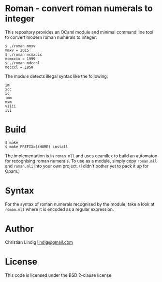 
# Roman - convert roman numerals to integer

This repository provides an OCaml module and minimal command line tool to
convert modern roman numerals to integer:

    $ ./roman mmxv
    mmxv = 2015
    $ ./roman mcmxcix
    mcmxcix = 1999
    $ ./roman mdcccl
    mdcccl = 1850

The module detects illegal syntax like the following:

    im 
    xcc  
    ic
    imm
    mxm
    viiii
    ivi

# Build

    $ make
    $ make PREFIX=$(HOME) install 

The implementation is in `roman.mll` and uses ocamllex to build an
automaton for recognising roman numerals. To use as a module, simply copy
`roman.mll` and `roman.mli` into your own project. (I didn't bother yet to
pack it up for Opam.)

# Syntax

For the syntax of roman numerals recognised by the module, take a look at
`roman.mll` where it is encoded as a regular expression.

# Author

Christian Lindig <lindig@gmail.com>

# License

This code is licensed under the BSD 2-clause license.


